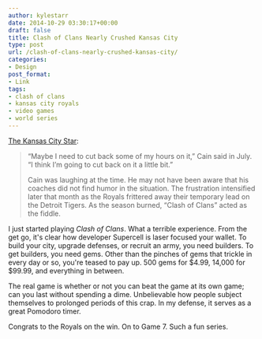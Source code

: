 ```yaml
---
author: kylestarr
date: 2014-10-29 03:30:17+00:00
draft: false
title: Clash of Clans Nearly Crushed Kansas City
type: post
url: /clash-of-clans-nearly-crushed-kansas-city/
categories:
- Design
post_format:
- Link
tags:
- clash of clans
- kansas city royals
- video games
- world series
---
```


[The Kansas City Star](http://www.kansascity.com/sports/mlb/kansas-city-royals/article3188872.html):


<blockquote>“Maybe I need to cut back some of my hours on it,” Cain said in July. “I think I’m going to cut back on it a little bit.”

Cain was laughing at the time. He may not have been aware that his coaches did not find humor in the situation. The frustration intensified later that month as the Royals frittered away their temporary lead on the Detroit Tigers. As the season burned, “Clash of Clans” acted as the fiddle.</blockquote>


I just started playing _Clash of Clans_. What a terrible experience. From the get go, it's clear how developer Supercell is laser focused your wallet. To build your city, upgrade defenses, or recruit an army, you need builders. To get builders, you need gems. Other than the pinches of gems that trickle in every day or so, you're teased to pay up. 500 gems for $4.99, 14,000 for $99.99, and everything in between.

The real game is whether or not you can beat the game at its own game; can you last without spending a dime. Unbelievable how people subject themselves to prolonged periods of this crap. In my defense, it serves as a great Pomodoro timer.

Congrats to the Royals on the win. On to Game 7. Such a fun series.
